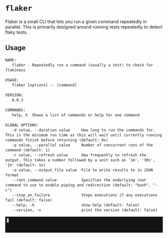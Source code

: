 # `flaker`
Flaker is a small CLI that lets you run a given command repeatedly in parallel. This is primarily designed around
running tests repeatedly to detect flaky tests.

## Usage
```text
NAME:
   flaker - Repeatedly run a command (usually a test) to check for flakiness

USAGE:
   flaker [options] -- [command]

VERSION:
   0.0.3

COMMANDS:
   help, h  Shows a list of commands or help for one command

GLOBAL OPTIONS:
   -d value, --duration value     How long to run the commands for. This is the minimum run time as this will wait until currently running commands finish before returning (default: 0s)
   -p value, --parallel value     Number of concurrent runs of the command (default: 1)
   -r value, --refresh value      How frequently to refresh the output. This takes a number followed by a unit such as '1m', '30s', '1h' (default: 1s)
   -o value, --output_file value  File to write results to in JSON format
   --root_command value           Specifies the underlying root command to use to enable piping and redirection (default: "bash", "-c")
   --stop_on_failure              Stops executions if any executions fail (default: false)
   --help, -h                     show help (default: false)
   --version, -v                  print the version (default: false)
```

![flaker](flaker.gif)
